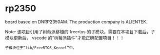# rp2350
board based on DNRP2350AM. The production company is ALIENTEK.

Note:
    该项目引用了树莓派移植的 freertos 的子模块，需要在本项目下载后，子模块更新后，
    vscode 的“树莓派插件”才能正确配置项目！！！

    子模块位于“lib/FreeRTOS_Kernel”中。
